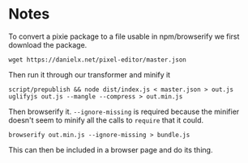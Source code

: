 Notes
=====

To convert a pixie package to a file usable in npm/browserify we first download
the package.

    wget https://danielx.net/pixel-editor/master.json

Then run it through our transformer and minify it

    script/prepublish && node dist/index.js < master.json > out.js
    uglifyjs out.js --mangle --compress > out.min.js

Then browserify it. `--ignore-missing` is required because the minifier doesn't
seem to minify all the calls to `require` that it could.

    browserify out.min.js --ignore-missing > bundle.js

This can then be included in a browser page and do its thing.
